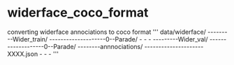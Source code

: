 # widerface_coco_format
converting widerface annociations to coco format
'''
data/widerface/
---------Wider_train/
--------------------0--Parade/
                        -
                        -
                        -
---------Wider_val/
-------------------0--Parade/
--------annnociations/
---------------------XXXX.json
                        -
                        -
                        -
'''
